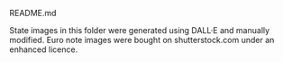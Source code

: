 README.md

State images in this folder were generated using DALL·E and manually modified. Euro note images were bought on shutterstock.com under an enhanced licence.